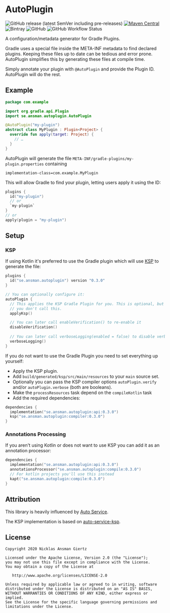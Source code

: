 AutoPlugin
===
![GitHub release (latest SemVer including pre-releases)](https://img.shields.io/github/v/release/ansman/auto-plugin?include_prereleases)
[![Maven Central](https://maven-badges.herokuapp.com/maven-central/se.ansman.autoplugin/api/badge.svg)](https://maven-badges.herokuapp.com/maven-central/se.ansman.autoplugin/api)
![Bintray](https://img.shields.io/bintray/v/ansman/auto-plugin/api)
![GitHub](https://img.shields.io/github/license/ansman/auto-plugin.svg?color=green&style=popout)
![GitHub Workflow Status](https://img.shields.io/github/workflow/status/ansman/auto-plugin/Check)

A configuration/metadata generator for Gradle Plugins.

Gradle uses a special file inside the META-INF metadata to find declared plugins. Keeping these files up to date can be
tedious and error prone. AutoPlugin simplifies this by generating these files at compile time.

Simply annotate your plugin with `@AutoPlugin` and provide the Plugin ID. AutoPlugin will do the rest.

Example
---
```kotlin
package com.example

import org.gradle.api.Plugin
import se.ansman.autoplugin.AutoPlugin

@AutoPlugin("my-plugin")
abstract class MyPlugin : Plugin<Project> {
  override fun apply(target: Project) {
    // …
  }
}
```

AutoPlugin will generate the file `META-INF/gradle-plugins/my-plugin.properties` containing
```plain
implementation-class=com.example.MyPlugin
```

This will allow Gradle to find your plugin, letting users apply it using the ID:
```kotlin
plugins {
  id("my-plugin")
  // or
  `my-plugin`
}
// or
apply(plugin = "my-plugin")
```

Setup
---

### KSP
If using Kotlin it's preferred to use the Gradle plugin which will use [KSP](https://github.com/google/ksp) to generate
the file:
```kotlin
plugins {
  id("se.ansman.autoplugin") version "0.3.0"
}

// You can optionally configure it:
autoPlugin {
  // This applies the KSP Gradle Plugin for you. This is optional, but you need to apply the KSP plugin manually if
  // you don't call this.
  applyKsp()

  // You can later call enableVerification() to re-enable it
  disableVerification()
  
  // You can later call verboseLogging(enabled = false) to disable verbose logging
  verboseLogging()
}
```

If you do not want to use the Gradle Plugin you need to set everything up yourself:
* Apply the KSP plugin.
* Add `build/generated/ksp/src/main/resources` to your `main` source set.
* Optionally you can pass the KSP compiler options `autoPlugin.verify` and/or `autoPlugin.verbose` (both are booleans).
* Make the `processResources` task depend on the `compileKotlin` task
* Add the required dependencies:
```kotlin
dependencies {
  implementation("se.ansman.autoplugin:api:0.3.0")
  ksp("se.ansman.autoplugin:compiler:0.3.0")
}
```

### Annotations Processing
If you aren't using Kotlin or does not want to use KSP you can add it as an annotation processor:
```kotlin
dependencies {
  implementation("se.ansman.autoplugin:api:0.3.0")
  annotationsProcessor("se.ansman.autoplugin:compile:0.3.0")
  // For kotlin projects you'll use this instead
  kapt("se.ansman.autoplugin:compile:0.3.0")
}
```

Attribution
---
This library is heavily influenced by [Auto Service](https://github.com/google/auto/tree/master/service).

The KSP implementation is based on [auto-service-ksp](https://github.com/ZacSweers/auto-service-ksp).

License
---
```plain
Copyright 2020 Nicklas Ansman Giertz

Licensed under the Apache License, Version 2.0 (the "License");
you may not use this file except in compliance with the License.
You may obtain a copy of the License at

   http://www.apache.org/licenses/LICENSE-2.0

Unless required by applicable law or agreed to in writing, software
distributed under the License is distributed on an "AS IS" BASIS,
WITHOUT WARRANTIES OR CONDITIONS OF ANY KIND, either express or implied.
See the License for the specific language governing permissions and
limitations under the License.
```
